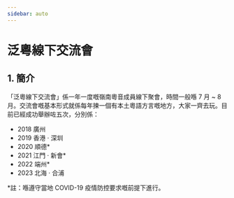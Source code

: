 ```yaml
---
sidebar: auto
---
```


# 泛粵線下交流會

## 1. 簡介

「泛粵線下交流會」係一年一度嘅嶺南粵音成員線下聚會，時間一般喺 7 月 ~ 8 月。交流會嘅基本形式就係每年揀一個有本土粵語方言嘅地方，大家一齊去玩。目前已經成功舉辦咗五次，分別係：

- 2018 廣州
- 2019 香港 · 深圳
- 2020 順德*
- 2021 江門 · 新會*
- 2022 端州*
- 2023 北海 · 合浦

*註：喺遵守當地 COVID-19 疫情防控要求嘅前提下進行。
